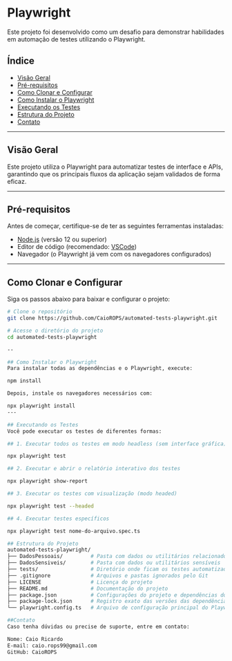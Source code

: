 # Playwright
Este projeto foi desenvolvido como um desafio para demonstrar habilidades em automação de testes utilizando o Playwright.

## Índice
- [Visão Geral](#visão-geral)
- [Pré-requisitos](#pré-requisitos)
- [Como Clonar e Configurar](#como-clonar-e-configurar)
- [Como Instalar o Playwright](#como-instalar-o-playwright)
- [Executando os Testes](#executando-os-testes)
- [Estrutura do Projeto](#estrutura-do-projeto)
- [Contato](#contato)

---

## Visão Geral
Este projeto utiliza o Playwright para automatizar testes de interface e APIs, garantindo que os principais fluxos da aplicação sejam validados de forma eficaz.

---

## Pré-requisitos 
Antes de começar, certifique-se de ter as seguintes ferramentas instaladas:
- [Node.js](https://nodejs.org/) (versão 12 ou superior)
- Editor de código (recomendado: [VSCode](https://code.visualstudio.com/))
- Navegador (o Playwright já vem com os navegadores configurados)

---

## Como Clonar e Configurar 
Siga os passos abaixo para baixar e configurar o projeto:

```bash
# Clone o repositório
git clone https://github.com/CaioROPS/automated-tests-playwright.git

# Acesse o diretório do projeto
cd automated-tests-playwright

--

## Como Instalar o Playwright
Para instalar todas as dependências e o Playwright, execute:

npm install

Depois, instale os navegadores necessários com:

npx playwright install
---

## Executando os Testes
Você pode executar os testes de diferentes formas:

## 1. Executar todos os testes em modo headless (sem interface gráfica)

npx playwright test

## 2. Executar e abrir o relatório interativo dos testes

npx playwright show-report

## 3. Executar os testes com visualização (modo headed)

npx playwright test --headed

## 4. Executar testes específicos

npx playwright test nome-do-arquivo.spec.ts

## Estrutura do Projeto 
automated-tests-playwright/
├── DadosPessoais/         # Pasta com dados ou utilitários relacionados a dados pessoais
├── DadosSensiveis/        # Pasta com dados ou utilitários sensíveis
├── tests/                 # Diretório onde ficam os testes automatizados
├── .gitignore             # Arquivos e pastas ignorados pelo Git
├── LICENSE                # Licença do projeto
├── README.md              # Documentação do projeto
├── package.json           # Configurações do projeto e dependências do Node.js
├── package-lock.json      # Registro exato das versões das dependências instaladas
└── playwright.config.ts   # Arquivo de configuração principal do Playwright

##Contato 
Caso tenha dúvidas ou precise de suporte, entre em contato:

Nome: Caio Ricardo
E-mail: caio.rops99@gmail.com
GitHub: CaioROPS
